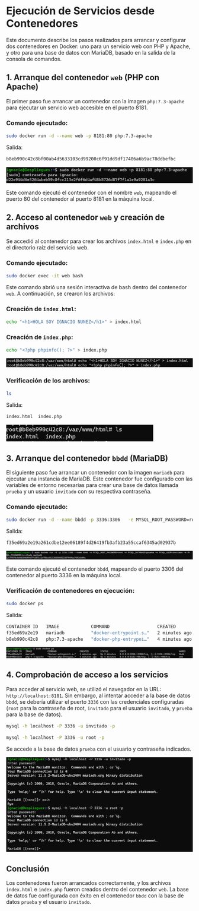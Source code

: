 
# Ejecución de Servicios desde Contenedores

Este documento describe los pasos realizados para arrancar y configurar dos contenedores en Docker: uno para un servicio web con PHP y Apache, y otro para una base de datos con MariaDB, basado en la salida de la consola de comandos.

## 1. Arranque del contenedor `web` (PHP con Apache)

El primer paso fue arrancar un contenedor con la imagen `php:7.3-apache` para ejecutar un servicio web accesible en el puerto 8181.

### Comando ejecutado:
```bash
sudo docker run -d --name web -p 8181:80 php:7.3-apache
```

Salida:
```bash
b8eb990c42c8bf00ab4d5633103cd99200c6f91dd9df17406a6b9ac78ddbefbc
```

![Imagen del comando y salida](1.png)

Este comando ejecutó el contenedor con el nombre `web`, mapeando el puerto 80 del contenedor al puerto 8181 en la máquina local.

## 2. Acceso al contenedor `web` y creación de archivos

Se accedió al contenedor para crear los archivos `index.html` e `index.php` en el directorio raíz del servicio web.

### Comando ejecutado:
```bash
sudo docker exec -it web bash
```

Este comando abrió una sesión interactiva de bash dentro del contenedor `web`. A continuación, se crearon los archivos:

### Creación de `index.html`:
```bash
echo "<h1>HOLA SOY IGNACIO NUNEZ</h1>" > index.html
```


### Creación de `index.php`:
```bash
echo "<?php phpinfo(); ?>" > index.php
```

![Imagen de la verificación de archivos](Creacion.phpy.html.png)

### Verificación de los archivos:
```bash
ls
```

Salida:
```bash
index.html  index.php
```

![Imagen de la verificación de archivos](lsdocs.png)


## 3. Arranque del contenedor `bbdd` (MariaDB)

El siguiente paso fue arrancar un contenedor con la imagen `mariadb` para ejecutar una instancia de MariaDB. Este contenedor fue configurado con las variables de entorno necesarias para crear una base de datos llamada `prueba` y un usuario `invitado` con su respectiva contraseña.

### Comando ejecutado:
```bash
sudo docker run -d --name bbdd -p 3336:3306   -e MYSQL_ROOT_PASSWORD=root   -e MYSQL_DATABASE=prueba   -e MYSQL_USER=invitado   -e MYSQL_PASSWORD=invitado   mariadb
```

Salida:
```bash
f35ed69a2e19a261cdbe12ee06189f4d26419fb3afb23a55ccaf6345ad02937b
```

![Imagen del comando y salida](7credencialesBBDD.png)

Este comando ejecutó el contenedor `bbdd`, mapeando el puerto 3306 del contenedor al puerto 3336 en la máquina local.

### Verificación de contenedores en ejecución:
```bash
sudo docker ps
```

Salida:
```bash
CONTAINER ID   IMAGE            COMMAND                  CREATED         STATUS         PORTS                                         NAMES
f35ed69a2e19   mariadb          "docker-entrypoint.s…"   2 minutes ago   Up 2 minutes   0.0.0.0:3336->3306/tcp, [::]:3336->3306/tcp   bbdd
b8eb990c42c8   php:7.3-apache   "docker-php-entrypoi…"   4 minutes ago   Up 4 minutes   0.0.0.0:8181->80/tcp, [::]:8181->80/tcp       web
```

![Imagen de contenedores en ejecución](dudu.png)

## 4. Comprobación de acceso a los servicios

Para acceder al servicio web, se utilizó el navegador en la URL: `http://localhost:8181`. Sin embargo, al intentar acceder a la base de datos `bbdd`, se debería utilizar el puerto `3336` con las credenciales configuradas (`root` para la contraseña de root, `invitado` para el usuario `invitado`, y `prueba` para la base de datos).

```bash
mysql -h localhost -P 3336 -u invitado -p
```
```bash
mysql -h localhost -P 3336 -u root -p
```

Se accede a la base de datos `prueba` con el usuario y contraseña indicados.

![Imagen de la comprobación de acceso a la base de datos](rootEinvitado.png)

## Conclusión

Los contenedores fueron arrancados correctamente, y los archivos `index.html` e `index.php` fueron creados dentro del contenedor `web`. La base de datos fue configurada con éxito en el contenedor `bbdd` con la base de datos `prueba` y el usuario `invitado`.
